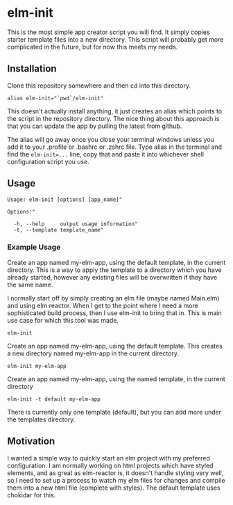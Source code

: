 # elm-init

This is the most simple app creator script you will find. It simply copies starter template files into a new directory. This script will probably get more complicated in the future, but for now this meets my needs.

## Installation

Clone this repository somewhere and then cd into this directory.

```
alias elm-init="`pwd`/elm-init"
```

This doesn't actually install anything, it just creates an alias which points to the script in the repository directory. The nice thing about this approach is that you can update the app by pulling the latest from github.

The alias will go away once you close your terminal windows unless you add it to your .profile or .bashrc or .zshrc file. Type alias in the terminal and find the `elm-init=...` line, copy that and paste it into whichever shell configuration script you use.

## Usage

```
Usage: elm-init [options] [app_name]"

Options:"

  -h, --help     output usage information"
  -t, --template template_name"
```

### Example Usage

Create an app named my-elm-app, using the default template, in the current directory. This is a way to apply the template to a directory which you have already started, however any existing files will be overwritten if they have the same name.

I normally start off by simply creating an elm file (maybe named Main.elm) and using elm reactor. When I get to the point where I need a more sophisticated build process, then I use elm-init to bring that in. This is main use case for which this tool was made.

```
elm-init
```

Create an app named my-elm-app, using the default template. This creates a new directory named my-elm-app in the current directory.

```
elm-init my-elm-app
```

Create an app named my-elm-app, using the named template, in the current directory

```
elm-init -t default my-elm-app
```

There is currently only one template (default), but you can add more under the templates directory.

## Motivation

I wanted a simple way to quickly start an elm project with my preferred configuration. I am normally working on html projects which have styled elements, and as great as elm-reactor is, it doesn't handle styling very well, so I need to set up a process to watch my elm files for changes and compile them into a new html file (complete with styles). The default template uses chokidar for this.

